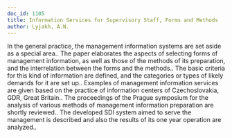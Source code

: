 ```yaml
---
doc_id: 1105
title: Information Services for Supervisory Staff, Forms and Methods
author: Lyjakh, A.N.
---
```


In the general practice, the management information systems are set aside
as a special area..  The paper elaborates the aspects of selecting forms of
management information, as well as those of the methods of its preparation,
and the interrelation between the forms and the methods..  The basic criteria
for this kind of information are defined, and the categories or types of likely
demands for it are set up..  Examples of management information services are
given based on the practice of information centers of Czechoslovakia, GDR,
Great Britain..  The proceedings of the Prague symposium for the analysis of
various methods of management information preparation are shortly reviewed..
   The developed SDI system aimed to serve the management is described and also
the results of its one year operation are analyzed..